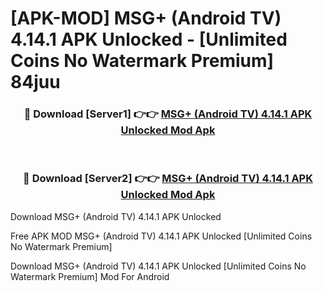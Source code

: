 # [APK-MOD] MSG+ (Android TV) 4.14.1 APK Unlocked - [Unlimited Coins No Watermark Premium] 84juu



<div align="center">
<h3>🔴 Download [Server1] 👉👉 <a href="https://momento.my/?title=MSG+_(Android_TV)_4.14.1_APK_Unlocked">MSG+ (Android TV) 4.14.1 APK Unlocked Mod Apk</a></h3><br>

<h3>🔴 Download [Server2] 👉👉 <a href="https://momento.my/?title=MSG+_(Android_TV)_4.14.1_APK_Unlocked">MSG+ (Android TV) 4.14.1 APK Unlocked Mod Apk</a></h3>
</div>



Download MSG+ (Android TV) 4.14.1 APK Unlocked 

Free APK MOD MSG+ (Android TV) 4.14.1 APK Unlocked [Unlimited Coins No Watermark Premium]

Download MSG+ (Android TV) 4.14.1 APK Unlocked [Unlimited Coins No Watermark Premium] Mod For Android
